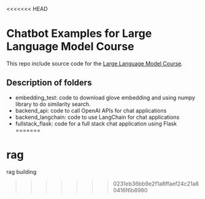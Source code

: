 <<<<<<< HEAD
# Chatbot Examples for Large Language Model Course
This repo include source code for the [Large Language Model Course](https://techlent.com/cn/application/llm).

## Description of folders

- embedding_test: code to download glove embedding and using numpy library to do similarity search.
- backend_api: code to call OpenAI APIs for chat applications
- backend_langchain: code to use LangChain for chat applications
- fullstack_flask: code for a full stack chat application using Flask
=======
# rag
rag building 
>>>>>>> 0231eb36bb9e2f1a8ffaef24c21a80416f6b8980
